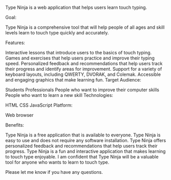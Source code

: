 Type Ninja is a web application that helps users learn touch typing.

Goal:

Type Ninja is a comprehensive tool that will help people of all ages and skill levels learn to touch type quickly and accurately.

Features:

Interactive lessons that introduce users to the basics of touch typing.
Games and exercises that help users practice and improve their typing speed.
Personalized feedback and recommendations that help users track their progress and identify areas for improvement.
Support for a variety of keyboard layouts, including QWERTY, DVORAK, and Colemak.
Accessible and engaging graphics that make learning fun.
Target Audience:

Students
Professionals
People who want to improve their computer skills
People who want to learn a new skill
Technologies:

HTML
CSS
JavaScript
Platform:

Web browser

Benefits:

Type Ninja is a free application that is available to everyone.
Type Ninja is easy to use and does not require any software installation.
Type Ninja offers personalized feedback and recommendations that help users track their progress.
Type Ninja is a fun and interactive application that makes learning to touch type enjoyable.
I am confident that Type Ninja will be a valuable tool for anyone who wants to learn to touch type.

Please let me know if you have any questions.
